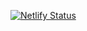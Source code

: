 [![Netlify Status](https://api.netlify.com/api/v1/badges/681790ec-9cf6-4058-8d6a-6cee3c3a6f3d/deploy-status)](https://app.netlify.com/sites/coldassets/deploys)
